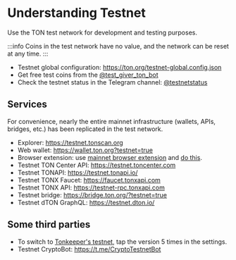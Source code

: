 # Understanding Testnet

Use the TON test network for development and testing purposes.

:::info
Coins in the test network have no value, and the network can be reset at any time.
:::

* Testnet global configuration: https://ton.org/testnet-global.config.json
* Get free test coins from the [@test_giver_ton_bot](https://t.me/testgiver_ton_bot)
* Check the testnet status in the Telegram channel: [@testnetstatus](https://t.me/testnetstatus)

## Services

For convenience, nearly the entire mainnet infrastructure (wallets, APIs, bridges, etc.) has been replicated in the test network.

* Explorer: https://testnet.tonscan.org
* Web wallet: https://wallet.ton.org?testnet=true
* Browser extension: use [mainnet browser extension](https://chrome.google.com/webstore/detail/ton-wallet/nphplpgoakhhjchkkhmiggakijnkhfnd) and [do this](https://github.com/toncenter/ton-wallet#switch-between-mainnettestnet-in-extension).
* Testnet TON Center API: https://testnet.toncenter.com
* Testnet TONAPI: https://testnet.tonapi.io/
* Testnet TONX Faucet: https://faucet.tonxapi.com
* Testnet TONX API:  https://testnet-rpc.tonxapi.com
* Testnet bridge: https://bridge.ton.org/?testnet=true
* Testnet dTON GraphQL: https://testnet.dton.io/

## Some third parties

* To switch to [Tonkeeper's testnet](https://tonkeeper.com/), tap the version 5 times in the settings.
* Testnet CryptoBot: https://t.me/CryptoTestnetBot
